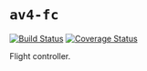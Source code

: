 # `av4-fc`

[![Build Status](https://travis-ci.org/psas/av4-fc.png?branch=master)](https://travis-ci.org/psas/av4-fc) [![Coverage Status](https://coveralls.io/repos/github/psas/av4-fc/badge.svg?branch=master)](https://coveralls.io/github/psas/av4-fc?branch=master)

Flight controller.
